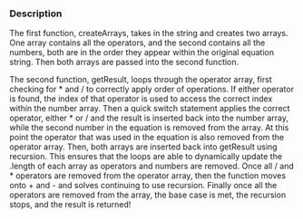 ### Description

The first function, createArrays, takes in the string and creates two arrays. One array contains all the operators, and the second contains all the numbers, both are in the order they appear within the original equation string. Then both arrays are passed into the second function.

The second function, getResult, loops through the operator array, first checking for * and / to correctly apply order of operations. If either operator is found, the index of that operator is used to access the correct index within the number array. Then a quick switch statement applies the correct operator, either * or / and the result is inserted back into the number array, while the second number in the equation is removed from the array. At this point the operator that was used in the equation is also removed from the operator array. Then, both arrays are inserted back into getResult using recursion. This ensures that the loops are able to dynamically update the .length of each array as operators and numbers are removed. Once all / and * operators are removed from the operator array, then the function moves onto + and - and solves continuing to use recursion. Finally once all the operators are removed from the array, the base case is met, the recursion stops, and the result is returned!

